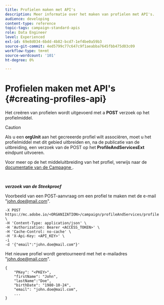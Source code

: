 ```yaml
---
title: Profielen maken met API's
description: Meer informatie over het maken van profielen met API's.
audience: developing
content-type: reference
topic-tags: campaign-standard-apis
role: Data Engineer
level: Experienced
exl-id: 69e8d034-6bdd-4b82-bcd7-1ef4be0a59b3
source-git-commit: 4ed5799c77c647c9f1aeabba7645fbb475d03c09
workflow-type: tm+mt
source-wordcount: '101'
ht-degree: 0%

---
```


# Profielen maken met API&#39;s {#creating-profiles-api}

Het creëren van profielen wordt uitgevoerd met a **POST** verzoek op het profielmiddel.

>[!CAUTION]
>
>Als u een <b> orgUnit </b> aan het gecreeerde profiel wilt associëren, moet u het profielmiddel met dit gebied uitbreiden en, na de publicatie van de uitbreiding, een verzoek van de POST op het <b> ProfileAndServicesExt </b> eindpunt uitvoeren.
>
>Voor meer op de het middeluitbreiding van het profiel, verwijs naar de <a href="https://helpx.adobe.com/campaign/standard/administration/using/organizational-units.html#partitioning-profiles"> documentatie van de Campagne </a>.

<br/>

***verzoek van de Steekproef***

Voorbeeld van een POST-aanvraag om een profiel te maken met de e-mail &quot;john.doe@mail.com&quot;.

```
-X POST https://mc.adobe.io/<ORGANIZATION>/campaign/profileAndServices/profile \
-H 'Content-Type: application/json' \
-H 'Authorization: Bearer <ACCESS_TOKEN>' \
-H 'Cache-Control: no-cache' \
-H 'X-Api-Key: <API_KEY>' \
-i
-d '{"email":"john.doe@mail.com"}'
```

Het nieuwe profiel wordt geretourneerd met het e-mailadres &quot;john.doe@mail.com&quot;.

```
{
    "PKey": "<PKEY>",
    "firstName": "John",
    "lastName":"Doe",
    "birthDate": "1980-10-24",
    "email": "john.doe@mail.com",
    ...
}
```
